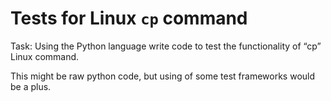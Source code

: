 # Tests for Linux `cp` command

Task:
Using the Python language write code to test the functionality of “cp” Linux
command.

This might be raw python code, but using of some test frameworks would be a
plus.
